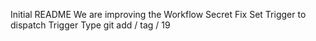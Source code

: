 Initial README
We are improving the Workflow
Secret Fix
Set Trigger to dispatch
Trigger Type
git add / tag / 19